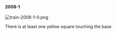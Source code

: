 #### 2008-1
![train-2008-1-0.png](https://github.com/lil-lab/nlvr/raw/master/nlvr/train/images/7/train-2008-1-0.png "train-2008-1-0.png")

There is at least one yellow square touching the base